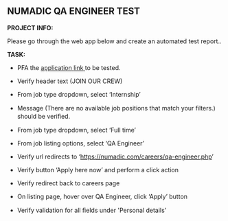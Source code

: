 

## **NUMADIC QA ENGINEER TEST**

**PROJECT INFO:**

Please go through the web app below and create an automated test report..

**TASK:**

* PFA the [application](https://nuws.co/jobs)[ ](https://nuws.co/jobs)[link](https://nuws.co/jobs)[ ](https://nuws.co/jobs)to be tested.

* Verify header text (JOIN OUR CREW)

* From job type dropdown, select ‘Internship’
* Message (There are no available job positions that match your ﬁlters.) should be veriﬁed.

* From job type dropdown, select ‘Full time’

* From job listing options, select ‘QA Engineer’

* Verify url redirects to ‘<https://numadic.com/careers/qa-engineer.php>’

* Verify button ‘Apply here now’ and perform a click action

* Verify redirect back to careers page

* On listing page, hover over QA Engineer, click ‘Apply’ button

* Verify validation for all ﬁelds under 'Personal details'